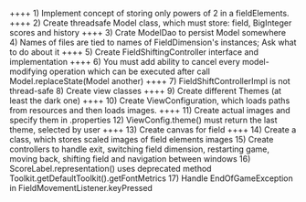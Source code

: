 ++++ 1) Implement concept of storing only powers of 2 in a fieldElements.
++++ 2) Create threadsafe Model class, which must store: field, BigInteger scores and history
++++ 3) Crate ModelDao to persist Model somewhere   
4) Names of files are tied to names of FieldDimension's instances; Ask what to do about it
++++ 5) Create FieldShiftingController interface and implementation
++++ 6) You must add ability to cancel every model-modifying operation 
which can be executed after call Model.replaceState(Model another)
++++ 7) FieldShiftControllerImpl is not thread-safe
8) Create view classes
++++ 9) Create different Themes (at least the dark one)
++++ 10) Create ViewConfiguration, which loads paths from resources and then loads images.
++++ 11) Create actual images and specify them in <theme>.properties
12) ViewConfig.theme() must return the last theme, selected by user
++++ 13) Create canvas for field 
++++ 14) Create a class, which stores scaled images of field elements images
15) Create controllers to handle exit, switching field dimension, 
restarting game, moving back, shifting field and navigation between windows
16) ScoreLabel.representation() uses deprecated method Toolkit.getDefaultToolkit().getFontMetrics
17) Handle EndOfGameException in FieldMovementListener.keyPressed
